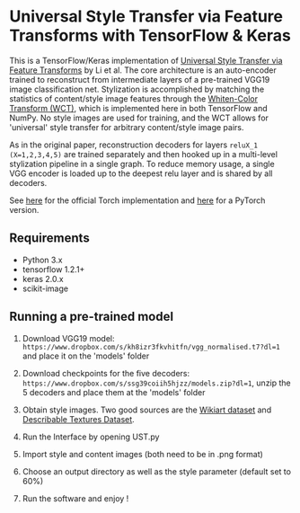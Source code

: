 # Universal Style Transfer via Feature Transforms with TensorFlow & Keras

This is a TensorFlow/Keras implementation of [Universal Style Transfer via Feature Transforms](https://arxiv.org/pdf/1705.08086.pdf) by Li et al. The core architecture is an auto-encoder trained to reconstruct from intermediate layers of a pre-trained VGG19 image classification net. Stylization is accomplished by matching the statistics of content/style image features through the [Whiten-Color Transform (WCT)](https://www.projectrhea.org/rhea/index.php/ECE662_Whitening_and_Coloring_Transforms_S14_MH), which is implemented here in both TensorFlow and NumPy. No style images are used for training, and the WCT allows for 'universal' style transfer for arbitrary content/style image pairs.

As in the original paper, reconstruction decoders for layers `reluX_1 (X=1,2,3,4,5)` are trained separately and then hooked up in a multi-level stylization pipeline in a single graph. To reduce memory usage, a single VGG encoder is loaded up to the deepest relu layer and is shared by all decoders.

See [here](https://github.com/Yijunmaverick/UniversalStyleTransfer) for the official Torch implementation and [here](https://github.com/sunshineatnoon/PytorchWCT) for a PyTorch version.


## Requirements

* Python 3.x
* tensorflow 1.2.1+
* keras 2.0.x
* scikit-image

## Running a pre-trained model

1. Download VGG19 model: `https://www.dropbox.com/s/kh8izr3fkvhitfn/vgg_normalised.t7?dl=1` and place it on the 'models' folder

2. Download checkpoints for the five decoders: `https://www.dropbox.com/s/ssg39coiih5hjzz/models.zip?dl=1`, unzip the 5 decoders and place them at the 'models' folder

3. Obtain style images. Two good sources are the [Wikiart dataset](https://www.kaggle.com/c/painter-by-numbers) and [Describable Textures Dataset](https://www.robots.ox.ac.uk/~vgg/data/dtd/).

4. Run the Interface by opening UST.py

5. Import style and content images (both need to be in .png format)

6. Choose an output directory as well as the style parameter (default set to 60%)

7. Run the software and enjoy ! 